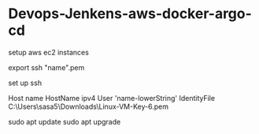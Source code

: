 # Devops-Jenkens-aws-docker-argo-cd

setup aws ec2 instances

export ssh "name".pem

set up ssh

Host name
    HostName ipv4
    User 'name-lowerString'
    IdentityFile C:\Users\sasa5\Downloads\Linux-VM-Key-6.pem
    
sudo apt update
sudo apt upgrade

    
  
